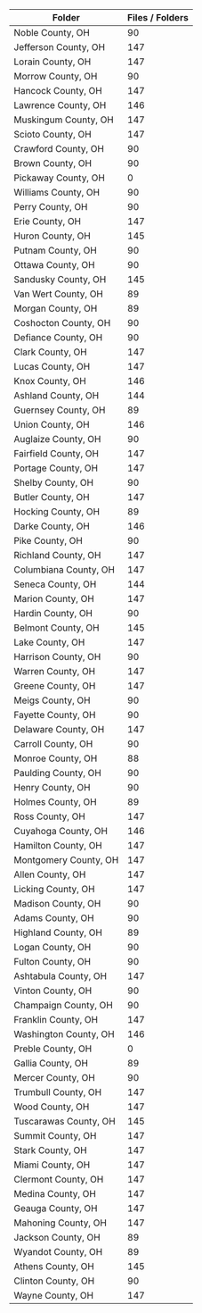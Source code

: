 | Folder                |   Files / Folders |
|-----------------------|-------------------|
| Noble County, OH      |                90 |
| Jefferson County, OH  |               147 |
| Lorain County, OH     |               147 |
| Morrow County, OH     |                90 |
| Hancock County, OH    |               147 |
| Lawrence County, OH   |               146 |
| Muskingum County, OH  |               147 |
| Scioto County, OH     |               147 |
| Crawford County, OH   |                90 |
| Brown County, OH      |                90 |
| Pickaway County, OH   |                 0 |
| Williams County, OH   |                90 |
| Perry County, OH      |                90 |
| Erie County, OH       |               147 |
| Huron County, OH      |               145 |
| Putnam County, OH     |                90 |
| Ottawa County, OH     |                90 |
| Sandusky County, OH   |               145 |
| Van Wert County, OH   |                89 |
| Morgan County, OH     |                89 |
| Coshocton County, OH  |                90 |
| Defiance County, OH   |                90 |
| Clark County, OH      |               147 |
| Lucas County, OH      |               147 |
| Knox County, OH       |               146 |
| Ashland County, OH    |               144 |
| Guernsey County, OH   |                89 |
| Union County, OH      |               146 |
| Auglaize County, OH   |                90 |
| Fairfield County, OH  |               147 |
| Portage County, OH    |               147 |
| Shelby County, OH     |                90 |
| Butler County, OH     |               147 |
| Hocking County, OH    |                89 |
| Darke County, OH      |               146 |
| Pike County, OH       |                90 |
| Richland County, OH   |               147 |
| Columbiana County, OH |               147 |
| Seneca County, OH     |               144 |
| Marion County, OH     |               147 |
| Hardin County, OH     |                90 |
| Belmont County, OH    |               145 |
| Lake County, OH       |               147 |
| Harrison County, OH   |                90 |
| Warren County, OH     |               147 |
| Greene County, OH     |               147 |
| Meigs County, OH      |                90 |
| Fayette County, OH    |                90 |
| Delaware County, OH   |               147 |
| Carroll County, OH    |                90 |
| Monroe County, OH     |                88 |
| Paulding County, OH   |                90 |
| Henry County, OH      |                90 |
| Holmes County, OH     |                89 |
| Ross County, OH       |               147 |
| Cuyahoga County, OH   |               146 |
| Hamilton County, OH   |               147 |
| Montgomery County, OH |               147 |
| Allen County, OH      |               147 |
| Licking County, OH    |               147 |
| Madison County, OH    |                90 |
| Adams County, OH      |                90 |
| Highland County, OH   |                89 |
| Logan County, OH      |                90 |
| Fulton County, OH     |                90 |
| Ashtabula County, OH  |               147 |
| Vinton County, OH     |                90 |
| Champaign County, OH  |                90 |
| Franklin County, OH   |               147 |
| Washington County, OH |               146 |
| Preble County, OH     |                 0 |
| Gallia County, OH     |                89 |
| Mercer County, OH     |                90 |
| Trumbull County, OH   |               147 |
| Wood County, OH       |               147 |
| Tuscarawas County, OH |               145 |
| Summit County, OH     |               147 |
| Stark County, OH      |               147 |
| Miami County, OH      |               147 |
| Clermont County, OH   |               147 |
| Medina County, OH     |               147 |
| Geauga County, OH     |               147 |
| Mahoning County, OH   |               147 |
| Jackson County, OH    |                89 |
| Wyandot County, OH    |                89 |
| Athens County, OH     |               145 |
| Clinton County, OH    |                90 |
| Wayne County, OH      |               147 |